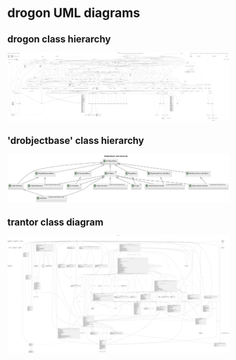 # drogon UML diagrams
## drogon class hierarchy
![all_classes_diagram](diagrams/all_classes_diagram.svg)

## 'drobjectbase' class hierarchy
![drobjectbase_hierarchy](diagrams/drobjectbase_hierarchy.svg)

## trantor class diagram
![trantor_class_diagram](diagrams/trantor_class_diagram.svg)

